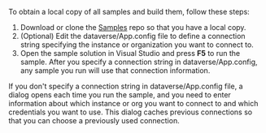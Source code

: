 To obtain a local copy of all samples and build them, follow these steps:
1. Download or clone the  [Samples](https://github.com/microsoft/PowerApps-Samples) repo so that you have a local copy.
2. (Optional) Edit the dataverse/App.config file to define a connection string specifying the instance or organization you want to connect to.
3. Open the sample solution in Visual Studio and press **F5** to run the sample. After you specify a connection string in dataverse/App.config, any sample you run will use that connection information.

If you don't specify a connection string in dataverse/App.config file, a dialog opens each time you run the sample, and you need to enter information about which instance or org you want to connect to and which credentials you want to use. This dialog caches previous connections so that you can choose a previously used connection.
